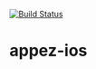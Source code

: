 [![Build Status](https://travis-ci.org/appez/appez-ios.svg?branch=master)](https://travis-ci.org/appez/appez-ios)

# appez-ios

